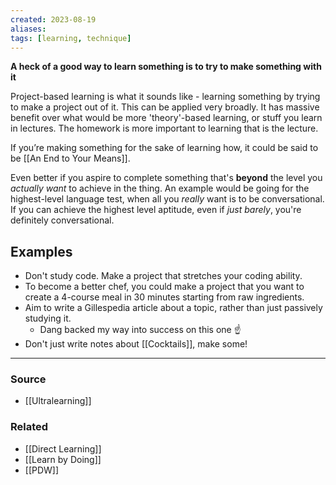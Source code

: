 ```yaml
---
created: 2023-08-19
aliases: 
tags: [learning, technique]
---
```

**A heck of a good way to learn something is to try to make something with it**

Project-based learning is what it sounds like - learning something by trying to make a project out of it. This can be applied very broadly. It has massive benefit over what would be more 'theory'-based learning, or stuff you learn in lectures. The homework is more important to learning that is the lecture. 

If you’re making something for the sake of learning how, it could be said to be [[An End to Your Means]].

Even better if you aspire to complete something that's **beyond** the level you *actually want* to achieve in the thing. An example would be going for the highest-level language test, when all you *really* want is to be conversational. If you can achieve the highest level aptitude, even if *just barely*, you're definitely conversational.

## Examples
- Don't study code. Make a project that stretches your coding ability.
- To become a better chef, you could make a project that you want to create a 4-course meal in 30 minutes starting from raw ingredients.
- Aim to write a Gillespedia article about a topic, rather than just passively studying it. 
	- Dang backed my way into success on this one ☝️
- Don't just write notes about [[Cocktails]], make some!

---
### Source
- [[Ultralearning]]

### Related
- [[Direct Learning]]
- [[Learn by Doing]]
- [[PDW]]
 